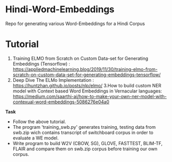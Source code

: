 # Hindi-Word-Embeddings
Repo for generating various Word-Embeddings for a Hindi Corpus

# Tutorial
1. Training ELMO from Scratch on Custom Data-set for Generating Embeddings (Tensorflow) : https://appliedmachinelearning.blog/2019/11/30/training-elmo-from-scratch-on-custom-data-set-for-generating-embeddings-tensorflow/
2. Deep Dive The ELMo Implementation : https://huntzhan.github.io/posts/nlp/elmo/
3.How to build custom NER model with Context based Word Embeddings in Vernacular languages: https://medium.com/saarthi-ai/how-to-make-your-own-ner-model-with-contexual-word-embeddings-5086276e04a0

**Task**
* Follow the above tutorial.
* The program 'training_swb.py' generates training, testing data from swb.zip wich contains transcript of switchboard corpus in order to evaluate a WE model.
* Write program to build W2V (CBOW, SG), GLOVE, FASTTEST, BLIM-TF, FLAIR and compare them on swb.zip corpus before training our own corpus.
